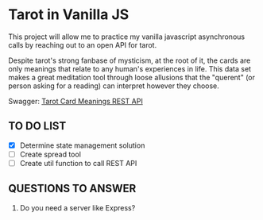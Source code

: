 # Tarot in Vanilla JS

This project will allow me to practice my vanilla javascript asynchronous calls by reaching out to an open API for tarot.

Despite tarot's strong fanbase of mysticism, at the root of it, the cards are only meanings that relate to any human's experiences in life. This data set makes a great meditation tool through loose allusions that the "querent" (or person asking for a reading) can interpret however they choose.

Swagger: [Tarot Card Meanings REST API](https://app.swaggerhub.com/apis/ekswagger/rws-tarot_card_api/1.0.0)

## TO DO LIST
- [X] Determine state management solution
- [ ] Create spread tool
- [ ] Create util function to call REST API

## QUESTIONS TO ANSWER
1. Do you need a server like Express?
